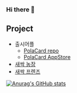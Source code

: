 ### Hi there 👋
## Project
- 출시어플
  - [PolaCard repo](https://github.com/ChaNoo97/PolaCard.git)
  - [PolaCard AppStore](https://apps.apple.com/kr/app/polacard/id1596845579)
- [새싹 농장](https://github.com/ChaNoo97/SeSACFriends.git)
- [새싹 프렌즈](https://github.com/ChaNoo97/SeSACFriends.git)


[![Anurag's GitHub stats](https://github-readme-stats.vercel.app/api?username=ChaNoo97)](https://github.com/anuraghazra/github-readme-stats)

